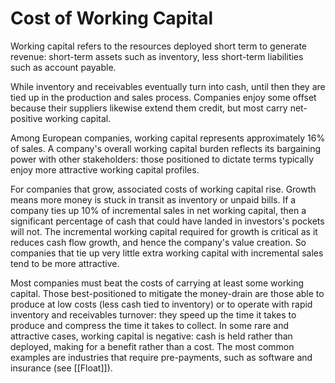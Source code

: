 # Cost of Working Capital

Working capital refers to the resources deployed short term to generate revenue: short-term assets such as inventory, less short-term liabilities such as account payable.

While inventory and receivables eventually turn into cash, until then they are tied up in the production and sales process. Companies enjoy some offset because their suppliers likewise extend them credit, but most carry net-positive working capital.

Among European companies, working capital represents approximately 16% of sales. A company's overall working capital burden reflects its bargaining power with other stakeholders: those positioned to dictate terms typically enjoy more attractive working capital profiles.

For companies that grow, associated costs of working capital rise. Growth means more money is stuck in transit as inventory or unpaid bills. If a company ties up 10% of incremental sales in net working capital, then a significant percentage of cash that could have landed in investors's pockets will not. The incremental working capital required for growth is critical as it reduces cash flow growth, and hence the company's value creation. So companies that tie up very little extra working capital with incremental sales tend to be more attractive.

Most companies must beat the costs of carrying at least some working capital. Those best-positioned to mitigate the money-drain are those able to produce at low costs (less cash tied to inventory) or to operate with rapid inventory and receivables turnover: they speed up the time it takes to produce and compress the time it takes to collect. In some rare and attractive cases, working capital is negative: cash is held rather than deployed, making for a benefit rather than a cost. The most common examples are industries that require pre-payments, such as software and insurance (see [[Float]]).
